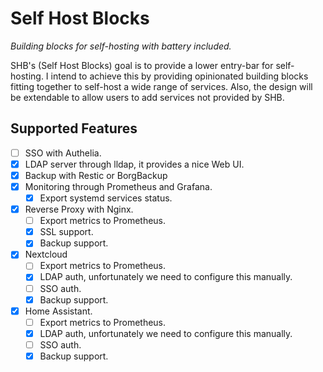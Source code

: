 # Self Host Blocks

*Building blocks for self-hosting with battery included.*

SHB's (Self Host Blocks) goal is to provide a lower entry-bar for self-hosting. I intend to achieve
this by providing opinionated building blocks fitting together to self-host a wide range of
services. Also, the design will be extendable to allow users to add services not provided by SHB.

## Supported Features

- [ ] SSO with Authelia.
- [X] LDAP server through lldap, it provides a nice Web UI.
- [X] Backup with Restic or BorgBackup
- [X] Monitoring through Prometheus and Grafana.
  - [X] Export systemd services status.
- [X] Reverse Proxy with Nginx.
  - [ ] Export metrics to Prometheus.
  - [X] SSL support.
  - [X] Backup support.
- [X] Nextcloud
  - [ ] Export metrics to Prometheus.
  - [X] LDAP auth, unfortunately we need to configure this manually.
  - [ ] SSO auth.
  - [X] Backup support.
- [X] Home Assistant.
  - [ ] Export metrics to Prometheus.
  - [X] LDAP auth, unfortunately we need to configure this manually.
  - [ ] SSO auth.
  - [X] Backup support.
